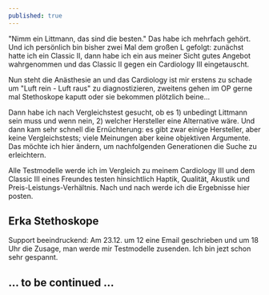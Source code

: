 ```yaml
---
published: true
---
```

"Nimm ein Littmann, das sind die besten." Das habe ich mehrfach gehört. Und ich persönlich bin bisher zwei Mal dem großen L gefolgt: zunächst hatte ich ein Classic II, dann habe ich ein aus meiner Sicht gutes Angebot wahrgenommen und das Classic II gegen ein Cardiology III eingetauscht.

Nun steht die Anästhesie an und das Cardiology ist mir erstens zu schade um "Luft rein - Luft raus" zu diagnostizieren, zweitens gehen im OP gerne mal Stethoskope kaputt oder sie bekommen plötzlich beine...

Dann habe ich nach Vergleichstest gesucht, ob es 1) unbedingt Littmann sein muss und wenn nein, 2) welcher Hersteller eine Alternative wäre. Und dann kam sehr schnell die Ernüchterung: es gibt zwar einige Hersteller, aber keine Vergleichstests; viele Meinungen aber keine objektiven Argumente. Das möchte ich hier ändern, um nachfolgenden Generationen die Suche zu erleichtern.

Alle Testmodelle werde ich im Vergleich zu meinem Cardiology III und dem Classic III eines Freundes testen hinsichtlich Haptik, Qualität, Akustik und Preis-Leistungs-Verhältnis.
Nach und nach werde ich die Ergebnisse hier posten.

## Erka Stethoskope

Support beeindruckend: Am 23.12. um 12 eine Email geschrieben und um 18 Uhr die Zusage, man werde mir Testmodelle zusenden. Ich bin jezt schon sehr gespannt.

## ... to be continued ...
